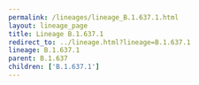 ```yaml
---
permalink: /lineages/lineage_B.1.637.1.html
layout: lineage_page
title: Lineage B.1.637.1
redirect_to: ../lineage.html?lineage=B.1.637.1
lineage: B.1.637.1
parent: B.1.637
children: ['B.1.637.1']
---
```

